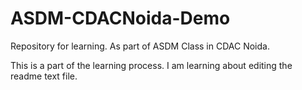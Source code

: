 # ASDM-CDACNoida-Demo
Repository for learning. As part of ASDM Class in CDAC Noida. 

This is a part of the learning process. I am learning about editing the readme text file. 
